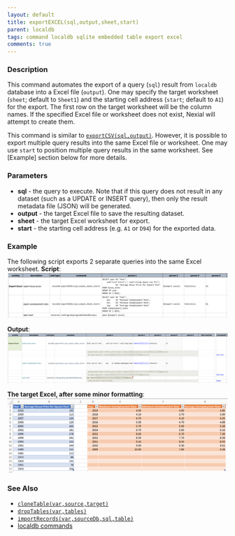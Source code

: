 ```yaml
---
layout: default
title: exportEXCEL(sql,output,sheet,start)
parent: localdb
tags: command localdb sqlite embedded table export excel
comments: true
---
```



### Description
This command automates the export of a query (`sql`) result from `localdb` database into a Excel file (`output`). One 
may specify the target worksheet (`sheet`; default to `Sheet1`) and the starting cell address (`start`; default to `A1`)
for the export. The first row on the target worksheet will be the column names. If the specified Excel file or worksheet
does not exist, Nexial will attempt to create them.

This command is similar to [`exportCSV(sql,output)`](exportCSV(sql,output)). However, it is possible to export multiple
query results into the same Excel file or worksheet. One may use `start` to position multiple query results in the 
same worksheet. See [Example] section below for more details.


### Parameters
- **sql** - the query to execute. Note that if this query does not result in any dataset (such as a UPDATE or 
  INSERT query), then only the result metadata file (JSON) will be generated.
- **output** - the target Excel file to save the resulting dataset.
- **sheet** - the target Excel worksheet for export.
- **start** - the starting cell address (e.g. `A1` or `D94`) for the exported data.


### Example
The following script exports 2 separate queries into the same Excel worksheet.
**Script**:<br/>
![](image/exportEXCEL_03.png)

**Output**:<br/>
![](image/exportEXCEL_01.png)

**The target Excel, after some minor formatting**:<br/>
![](image/exportEXCEL_02.png)


### See Also
- [`cloneTable(var,source,target)`](cloneTable(var,source,target))
- [`dropTables(var,tables)`](dropTables(var,tables))
- [`importRecords(var,sourceDb,sql,table)`](importRecords(var,sourceDb,sql,table))
- [localdb commands](index#available-commands)